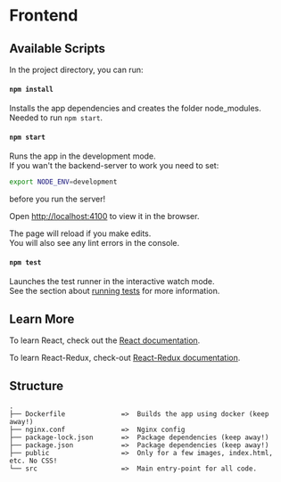 # Frontend

## Available Scripts

In the project directory, you can run:

#### `npm install`

Installs the app dependencies and creates the folder node_modules. Needed to run `npm start`.

#### `npm start`

Runs the app in the development mode.<br />
If you wan't the backend-server to work you need to set:
```bash
export NODE_ENV=development
```
before you run the server!

Open [http://localhost:4100](http://localhost:4100) to view it in the browser.

The page will reload if you make edits.<br />
You will also see any lint errors in the console.

#### `npm test`

Launches the test runner in the interactive watch mode.<br />
See the section about [running tests](https://facebook.github.io/create-react-app/docs/running-tests) for more information.

## Learn More

To learn React, check out the [React documentation](https://reactjs.org/).

To learn React-Redux, check-out [React-Redux documentation](https://redux.js.org/introduction/getting-started).

## Structure
```
.
├── Dockerfile              =>  Builds the app using docker (keep away!)
├── nginx.conf              =>  Nginx config
├── package-lock.json       =>  Package dependencies (keep away!)
├── package.json            =>  Package dependencies (keep away!)
├── public                  =>  Only for a few images, index.html, etc. No CSS!
└── src                     =>  Main entry-point for all code.